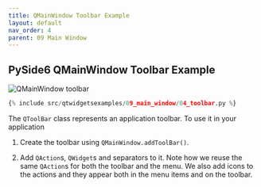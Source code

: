 ```yaml
---
title: QMainWindow Toolbar Example
layout: default
nav_order: 4
parent: 09 Main Window
---
```


## PySide6 QMainWindow Toolbar Example

![QMainWindow toolbar](/blog/images/qtwidgetsexamples/09_main_window/04_toolbar.png)

```python
{% include src/qtwidgetsexamples/09_main_window/04_toolbar.py %}
```

The `QToolBar` class represents an application toolbar. To use it in your application

1. Create the toolbar using `QMainWindow.addToolBar()`.

2. Add `QAction`s, `QWidget`s and separators to it. Note how we reuse the same `QAction`s for both the toolbar and the menu. We also add icons to the actions and they appear both in the menu items and on the toolbar.